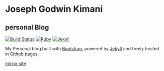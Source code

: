 
# Joseph Godwin Kimani

## personal Blog

[![Build Status](https://secure.travis-ci.org/biomadeira/sustain.png?branch=gh-pages)](http://travis-ci.org/biomadeira/sustain)
[![Ruby](https://img.shields.io/badge/ruby-2.1,_2.2-blue.svg?style=flat)](http://travis-ci.org/biomadeira/sustain)
[![Jekyll](https://img.shields.io/badge/jekyll-2.4.0,_3.0.0-blue.svg?style=flat)](http://travis-ci.org/biomadeira/sustain)

My Personal blog built with [Bootstrap](http://getbootstrap.com/), powered by [Jekyll](http://jekyllrb.com/) and freely
hosted in [Github pages](https://pages.github.com/).

[mirror site](https://torsybil.herokuapp.com/)


